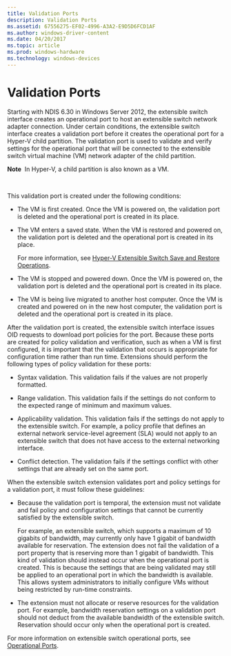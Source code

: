 ```yaml
---
title: Validation Ports
description: Validation Ports
ms.assetid: 67556275-EF02-4996-A3A2-E9D5D6FCD1AF
ms.author: windows-driver-content
ms.date: 04/20/2017
ms.topic: article
ms.prod: windows-hardware
ms.technology: windows-devices
---
```


# Validation Ports


Starting with NDIS 6.30 in Windows Server 2012, the extensible switch interface creates an operational port to host an extensible switch network adapter connection. Under certain conditions, the extensible switch interface creates a validation port before it creates the operational port for a Hyper-V child partition. The validation port is used to validate and verify settings for the operational port that will be connected to the extensible switch virtual machine (VM) network adapter of the child partition.

**Note**  In Hyper-V, a child partition is also known as a VM.

 

This validation port is created under the following conditions:

-   The VM is first created. Once the VM is powered on, the validation port is deleted and the operational port is created in its place.

-   The VM enters a saved state. When the VM is restored and powered on, the validation port is deleted and the operational port is created in its place.

    For more information, see [Hyper-V Extensible Switch Save and Restore Operations](hyper-v-extensible-switch-save-and-restore-operations.md).

-   The VM is stopped and powered down. Once the VM is powered on, the validation port is deleted and the operational port is created in its place.

-   The VM is being live migrated to another host computer. Once the VM is created and powered on in the new host computer, the validation port is deleted and the operational port is created in its place.

After the validation port is created, the extensible switch interface issues OID requests to download port policies for the port. Because these ports are created for policy validation and verification, such as when a VM is first configured, it is important that the validation that occurs is appropriate for configuration time rather than run time. Extensions should perform the following types of policy validation for these ports:

-   Syntax validation. This validation fails if the values are not properly formatted.

-   Range validation. This validation fails if the settings do not conform to the expected range of minimum and maximum values.

-   Applicability validation. This validation fails if the settings do not apply to the extensible switch. For example, a policy profile that defines an external network service-level agreement (SLA) would not apply to an extensible switch that does not have access to the external networking interface.

-   Conflict detection. The validation fails if the settings conflict with other settings that are already set on the same port.

When the extensible switch extension validates port and policy settings for a validation port, it must follow these guidelines:

-   Because the validation port is temporal, the extension must not validate and fail policy and configuration settings that cannot be currently satisfied by the extensible switch.

    For example, an extensible switch, which supports a maximum of 10 gigabits of bandwidth, may currently only have 1 gigabit of bandwidth available for reservation. The extension does not fail the validation of a port property that is reserving more than 1 gigabit of bandwidth. This kind of validation should instead occur when the operational port is created. This is because the settings that are being validated may still be applied to an operational port in which the bandwidth is available. This allows system administrators to initially configure VMs without being restricted by run-time constraints.

-   The extension must not allocate or reserve resources for the validation port. For example, bandwidth reservation settings on a validation port should not deduct from the available bandwidth of the extensible switch. Reservation should occur only when the operational port is created.

For more information on extensible switch operational ports, see [Operational Ports](operational-ports.md).

 

 





